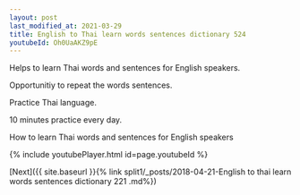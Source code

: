 ```yaml
---
layout: post
last_modified_at: 2021-03-29
title: English to Thai learn words sentences dictionary 524 
youtubeId: Oh0UaAKZ9pE
---
```

 
 
Helps to learn Thai words and sentences for English speakers.

Opportunitiy to repeat the words sentences. 

Practice Thai language. 
 
10 minutes practice every day. 
 
How to learn Thai words and sentences for English speakers 
 
{% include youtubePlayer.html id=page.youtubeId %}
 
 
[Next]({{ site.baseurl }}{% link  split1/_posts/2018-04-21-English to thai learn words sentences dictionary 221 .md%})
 
